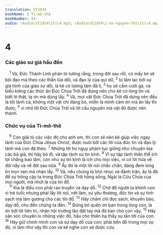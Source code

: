 ```yaml
---
translation: VI1934
bookName: I Ti-mô-thê 
bookNumber: 54
audio: \Audio\VI1934\1ti\4.mp3; \Audio\VI1934\1-ms-nguyen-thi\1ti\4.mp3; \Audio\VI1934\2-ms-david-dong\1ti\4.mp3
---
```


<div class="title"><h1>4</h1><h3>Các giáo sư giả hầu đến</h3></div>
<span class="verse 1ti_4_1"> <sup>1</sup> Vả, Đức Thánh Linh phán tỏ tường rằng, trong đời sau rốt, có mấy kẻ sẽ bội đạo mà theo các thần lừa dối, và đạo lý của quỉ dữ, </span>
<span class="verse 1ti_4_2"><sup>2</sup> bị lầm lạc bởi sự giả hình của giáo sư dối, là kẻ có lương tâm đã lì, </span>
<span class="verse 1ti_4_3"><sup>3</sup> họ sẽ cấm cưới gả, và biểu kiêng các thức ăn Đức Chúa Trời đã dựng nên cho kẻ có lòng tin và biết lẽ thật, tạ ơn mà dùng lấy. </span>
<span class="verse 1ti_4_4"><sup>4</sup> Vả, mọi vật Đức Chúa Trời đã dựng nên đều là tốt lành cả, không một vật chi đáng bỏ, miễn là mình cảm ơn mà ăn lấy thì được; </span>
<span class="verse 1ti_4_5"><sup>5</sup> vì nhờ lời Đức Chúa Trời và lời cầu nguyện mà vật đó được nên thánh. <br/></span>
<div class="title"><h3>Chức vụ của Ti-mô-thê</h3></div>
<span class="verse 1ti_4_6"> <sup>6</sup> Con giãi tỏ các việc đó cho anh em, thì con sẽ nên kẻ giúp việc ngay lành của Đức Chúa Jêsus Christ, được nuôi bởi các lời của đức tin và đạo lý lành mà con đã theo. </span>
<span class="verse 1ti_4_7"><sup>7</sup> Những lời hư ngụy phàm tục giống như chuyện bịa các bà già, thì hãy bỏ đi, và tập tành sự tin kính. </span>
<span class="verse 1ti_4_8"><sup>8</sup> Vì sự tập tành thân thể ích lợi chẳng bao lăm, còn như sự tin kính là ích cho mọi việc, vì có lời hứa về đời nầy và về đời sau nữa. </span>
<span class="verse 1ti_4_9"><sup>9</sup> Ấy đó là một lời nói chắc chắn, đáng đem lòng tin trọn vẹn mà nhận lấy. </span>
<span class="verse 1ti_4_10"><sup>10</sup> Vả, nếu chúng ta khó nhọc và đánh trận, ấy là đã để sự trông cậy ta trong Đức Chúa Trời hằng sống, Ngài là Cứu Chúa của mọi người, mà nhứt là của tín đồ. <br/></span>
<span class="verse 1ti_4_11"> <sup>11</sup> Kìa là điều con phải rao truyền và dạy dỗ. </span>
<span class="verse 1ti_4_12"><sup>12</sup> Chớ để người ta khinh con vì trẻ tuổi; nhưng phải lấy lời nói, nết làm, sự yêu thương, đức tin và sự tinh sạch mà làm gương cho các tín đồ. </span>
<span class="verse 1ti_4_13"><sup>13</sup> Hãy chăm chỉ đọc sách, khuyên bảo, dạy dỗ, cho đến chừng ta đến. </span>
<span class="verse 1ti_4_14"><sup>14</sup> Đừng bỏ quên ơn ban trong lòng con, là ơn bởi lời tiên tri, nhân hội trưởng lão đặt tay mà đã ban cho con vậy. </span>
<span class="verse 1ti_4_15"><sup>15</sup> Hãy săn sóc chuyên lo những việc đó, hầu cho thiên hạ thấy sự tấn tới của con. </span>
<span class="verse 1ti_4_16"><sup>16</sup> Hãy giữ chính mình con và sự dạy dỗ của con; phải bền đỗ trong mọi sự đó, vì làm như vậy thì con và kẻ nghe con sẽ được cứu. <br/></span>
